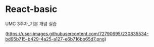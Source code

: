 # React-basic
UMC 3주차_기본 개념 실습

(https://user-images.githubusercontent.com/72790695/230835534-bd95b715-b429-4a25-a127-e6b716bb65d7.png)
